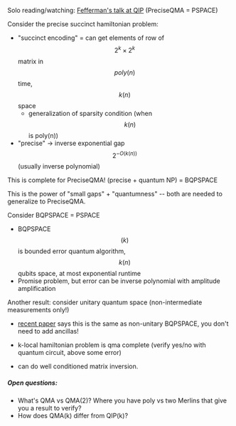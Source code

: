Solo reading/watching: [Fefferman's talk at QIP](https://www.youtube.com/watch?v=RtH8sOdr12w) (PreciseQMA = PSPACE)

Consider the precise succinct hamiltonian problem:

* "succinct encoding" = can get elements of row of $$2^k \times 2^k$$ matrix in $$poly(n)$$ time, $$k(n)$$ space
  * generalization of sparsity condition (when $$k(n)$$ is poly(n))
* "precise" -> inverse exponential gap $$2^{-O(k(n))}$$ (usually inverse polynomial)

This is complete for PreciseQMA! (precise + quantum NP) = BQPSPACE

This is the power of "small gaps" + "quantumness" -- both are needed to generalize to PreciseQMA.

Consider BQPSPACE = PSPACE

* BQPSPACE$$(k)$$ is bounded error quantum algorithm, $$k(n)$$ qubits space, at most exponential runtime
* Promise problem, but error can be inverse polynomial with amplitude amplification

Another result: consider unitary quantum space (non-intermediate measurements only!)

* [recent paper](https://arxiv.org/abs/2006.03530) says this is the same as non-unitary BQPSPACE, you don't need to add ancillas!

* k-local hamiltonian problem is qma complete (verify yes/no with quantum circuit, above some error)

* can do well conditioned matrix inversion.

##### Open questions:

* What's QMA vs QMA(2)? Where you have poly vs two Merlins that give you a result to verify?
* How does QMA(k) differ from QIP(k)?
